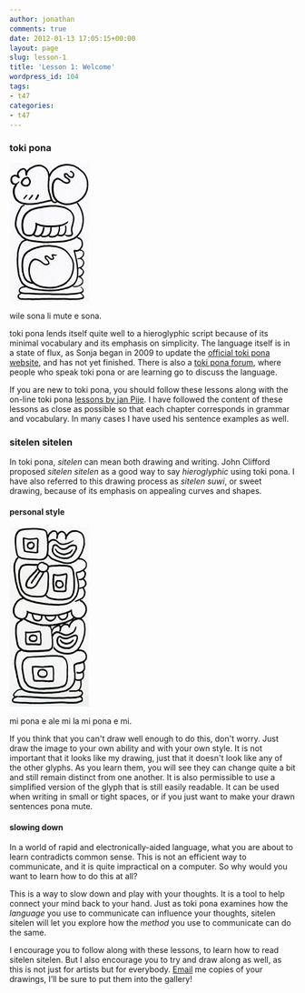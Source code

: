 ```yaml
---
author: jonathan
comments: true
date: 2012-01-13 17:05:15+00:00
layout: page
slug: lesson-1
title: 'Lesson 1: Welcome'
wordpress_id: 104
tags: 
- t47
categories:
- t47
---
```


### toki pona






	

![Introduction](/images/t47_tokipona/tokisona/tokisona21.jpg)

wile sona li mute e sona.








toki pona lends itself quite well to a hieroglyphic script because of its minimal vocabulary and its emphasis on simplicity. The language itself is in a state of flux, as Sonja began in 2009 to update the [official toki pona website](http://en.tokipona.org), and has not yet finished. There is also a [toki pona forum](http://forums.tokipona.org/), where people who speak toki pona or are learning go to discuss the language.





If you are new to toki pona, you should follow these lessons along with the on-line toki pona [lessons by jan Pije](http://bknight0.myweb.uga.edu/toki/lesson/lesson0.html).  I have followed the content of these lessons as close as possible so that each chapter corresponds in grammar and vocabulary. In many cases I have used his sentence examples as well.





### sitelen sitelen




In toki pona, _sitelen_ can mean both drawing and writing.  John Clifford proposed _sitelen sitelen_ as a good way to say _hieroglyphic_ using toki pona.  I have also referred to this drawing process as _sitelen suwi_, or sweet drawing, because of its emphasis on appealing curves and shapes.




#### personal style






	

![Introduction](/images/t47_tokipona/tokisona/tokisona03.jpg)

mi pona e ale mi la mi pona e mi.








If you think that you can't draw well enough to do this, don't worry. Just draw the image to your own ability and with your own style. It is not important that it looks like my drawing, just that it doesn't look like any of the other glyphs. As you learn them, you will see they can change quite a bit and still remain distinct from one another. It is also permissible to use a simplified version of the glyph that is still easily readable. It can be used when writing in small or tight spaces, or if you just want to make your drawn sentences pona mute. 





#### slowing down




In a world of rapid and electronically-aided language, what you are about to learn contradicts common sense. This is not an efficient way to communicate, and it is quite impractical on a computer. So why would you want to learn how to do this at all?




This is a way to slow down and play with your thoughts. It is a tool to help connect your mind back to your hand. Just as toki pona examines how the _language_ you use to communicate can influence your thoughts, sitelen sitelen will let you explore how the _method_ you use to communicate can do the same.




I encourage you to follow along with these lessons, to learn how to read sitelen sitelen. But I also encourage you to try and draw along as well, as this is not just for artists but for everybody.  [Email](mailto:writeme@jonathangabel.com?subject=sitelen%20sitelen) me copies of your drawings, I’ll be sure to put them into the gallery!
